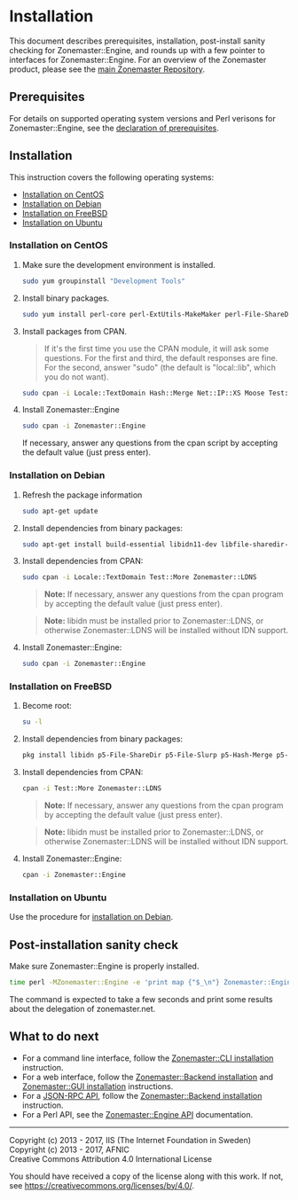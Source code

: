 # Installation

This document describes prerequisites, installation, post-install sanity
checking for Zonemaster::Engine, and rounds up with a few pointer to interfaces
for Zonemaster::Engine. For an overview of the Zonemaster product, please see
the [main Zonemaster Repository].


## Prerequisites

For details on supported operating system versions and Perl verisons for
Zonemaster::Engine, see the [declaration of prerequisites].


## Installation

This instruction covers the following operating systems:

 * [Installation on CentOS]
 * [Installation on Debian]
 * [Installation on FreeBSD]
 * [Installation on Ubuntu]


### Installation on CentOS

1) Make sure the development environment is installed.

   ```sh
   sudo yum groupinstall "Development Tools"
   ```

2) Install binary packages.

   ```sh
   sudo yum install perl-core perl-ExtUtils-MakeMaker perl-File-ShareDir perl-File-Slurp perl-IO-Socket-INET6 perl-JSON-PP perl-List-MoreUtils perl-Readonly perl-Time-HiRes perl-YAML libidn-devel perl-Devel-CheckLib openssl-devel perl-Test-Fatal
   ```

3) Install packages from CPAN.

   > If it's the first time you use the CPAN module, it will ask some questions.
   > For the first and third, the default responses are fine. For the second, answer
   > "sudo" (the default is "local::lib", which you do not want).

   ```sh
   sudo cpan -i Locale::TextDomain Hash::Merge Net::IP::XS Moose Test::More Zonemaster::LDNS
   ```

4) Install Zonemaster::Engine

   ```sh
   sudo cpan -i Zonemaster::Engine
   ```

   If necessary, answer any questions from the cpan script by accepting the default value (just press enter).


### Installation on Debian

1) Refresh the package information

   ```sh
   sudo apt-get update
   ```

2) Install dependencies from binary packages:

   ```sh
   sudo apt-get install build-essential libidn11-dev libfile-sharedir-perl libfile-slurp-perl libhash-merge-perl libio-socket-inet6-perl liblist-moreutils-perl libmail-rfc822-address-perl libmodule-find-perl libmoose-perl libnet-ip-perl libreadonly-xs-perl libtext-csv-perl libssl-dev libdevel-checklib-perl
   ```

3) Install dependencies from CPAN:

   ```sh
   sudo cpan -i Locale::TextDomain Test::More Zonemaster::LDNS
   ```

   > **Note:** If necessary, answer any questions from the cpan program by
   > accepting the default value (just press enter).

   > **Note:** libidn must be installed prior to Zonemaster::LDNS, or otherwise
   > Zonemaster::LDNS will be installed without IDN support.

4) Install Zonemaster::Engine:

   ```sh
   sudo cpan -i Zonemaster::Engine
   ```


### Installation on FreeBSD

1) Become root:

   ```sh
   su -l
   ```

2) Install dependencies from binary packages:

   ```sh
   pkg install libidn p5-File-ShareDir p5-File-Slurp p5-Hash-Merge p5-IO-Socket-INET6 p5-List-MoreUtils p5-Locale-libintl p5-Mail-RFC822-Address p5-Module-Find p5-Moose p5-Net-IP p5-Readonly-XS p5-Text-CSV
   ```

3) Install dependencies from CPAN:

   ```sh
   cpan -i Test::More Zonemaster::LDNS
   ```

   > **Note:** If necessary, answer any questions from the cpan program by
   > accepting the default value (just press enter).

   > **Note:** libidn must be installed prior to Zonemaster::LDNS, or otherwise
   > Zonemaster::LDNS will be installed without IDN support.

4) Install Zonemaster::Engine:

   ```sh
   cpan -i Zonemaster::Engine
   ```


### Installation on Ubuntu

Use the procedure for [installation on Debian].


## Post-installation sanity check

Make sure Zonemaster::Engine is properly installed.

```sh
time perl -MZonemaster::Engine -e 'print map {"$_\n"} Zonemaster::Engine->test_module("BASIC", "zonemaster.net")'
```

The command is expected to take a few seconds and print some results about the delegation of zonemaster.net.


## What to do next

* For a command line interface, follow the [Zonemaster::CLI installation] instruction.
* For a web interface, follow the [Zonemaster::Backend installation] and [Zonemaster::GUI installation] instructions.
* For a [JSON-RPC API], follow the [Zonemaster::Backend installation] instruction.
* For a Perl API, see the [Zonemaster::Engine API] documentation.

-------

[Declaration of prerequisites]: https://github.com/dotse/zonemaster#prerequisites
[Installation on CentOS]: #installation-on-centos
[Installation on Debian]: #installation-on-debian
[Installation on FreeBSD]: #installation-on-freebsd
[Installation on Ubuntu]: #installation-on-ubuntu
[JSON-RPC API]: https://github.com/dotse/zonemaster-backend/blob/master/docs/API.md
[Main Zonemaster Repository]: https://github.com/dotse/zonemaster
[Zonemaster::Backend installation]: https://github.com/dotse/zonemaster-backend/blob/master/docs/Installation.md
[Zonemaster::CLI installation]: https://github.com/dotse/zonemaster-cli/blob/master/docs/Installation.md
[Zonemaster::Engine API]: http://search.cpan.org/~znmstr/Zonemaster-Engine/lib/Zonemaster/Engine/Overview.pod
[Zonemaster::GUI installation]: https://github.com/dotse/zonemaster-gui/blob/master/docs/Installation.md

Copyright (c) 2013 - 2017, IIS (The Internet Foundation in Sweden)\
Copyright (c) 2013 - 2017, AFNIC\
Creative Commons Attribution 4.0 International License

You should have received a copy of the license along with this
work.  If not, see <https://creativecommons.org/licenses/by/4.0/>.
